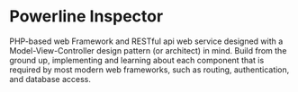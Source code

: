 # Powerline Inspector
PHP-based web Framework and RESTful api web service designed with a Model-View-Controller design pattern (or architect) in mind. Build from the ground up, implementing and learning about each component that is required by most modern web frameworks, such as routing, authentication, and database access.
